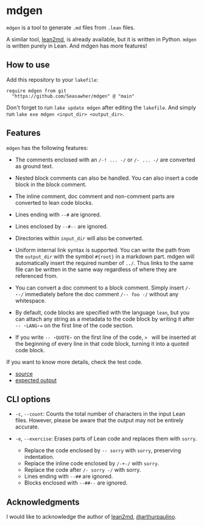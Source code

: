 # mdgen

`mdgen` is a tool to generate `.md` files from `.lean` files.

A similar tool, [lean2md](https://github.com/arthurpaulino/lean2md), is already available, but it is written in Python. `mdgen` is written purely in Lean. And mdgen has more features!

## How to use

Add this repository to your `lakefile`:

```lean
require mdgen from git
  "https://github.com/Seasawher/mdgen" @ "main"
```

Don't forget to run `lake update mdgen` after editing the `lakefile`. And simply run `lake exe mdgen <input_dir> <output_dir>`.

## Features

`mdgen` has the following features:

* The comments enclosed with an `/-! ... -/` or `/- ... -/` are converted as ground text.

* Nested block comments can also be handled. You can also insert a code block in the block comment.

* The inline comment, doc comment and non-comment parts are converted to lean code blocks.

* Lines ending with `--#` are ignored.

* Lines enclosed by `--#--` are ignored.

* Directories within `input_dir` will also be converted.

* Uniform internal link syntax is supported. You can write the path from the `output_dir` with the symbol `#{root}` in a markdown part. mdgen will automatically insert the required number of `../`. Thus links to the same file can be written in the same way regardless of where they are referenced from.

* You can convert a doc comment to a block comment. Simply insert `/-⋆-/` immediately before the doc comment `/-- foo -/` without any whitespace.

* By default, code blocks are specified with the language `lean`, but you can attach any string as a metadata to the code block by writing it after `-- ⋆LANG⋆=` on the first line of the code section.

* If you write `-- ⋆QUOTE⋆` on the first line of the code, `> ` will be inserted at the beginning of every line in that code block, turning it into a quoted code block.

If you want to know more details, check the test code.

* [source](./Test/Src/First.lean)
* [expected output](./Test/Exp/First.md)

## CLI options

* `-c`, `--count`: Counts the total number of characters in the input Lean files. However, please be aware that the output may not be entirely accurate.

* `-e`, `--exercise`: Erases parts of Lean code and replaces them with `sorry`.
  * Replace the code enclosed by `-- sorry` with `sorry`, preserving indentation.
  * Replace the inline code enclosed by `/-+-/` with `sorry`.
  * Replace the code after `/- sorry -/` with sorry.
  * Lines ending with `--##` are ignored.
  * Blocks enclosed with `--##--` are ignored.

## Acknowledgments

I would like to acknowledge the author of [lean2md](https://github.com/arthurpaulino/lean2md), [@arthurpaulino](https://github.com/arthurpaulino).
